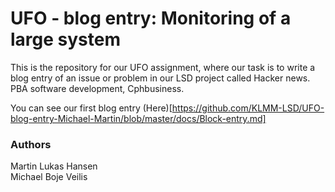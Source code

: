 # UFO - blog entry: Monitoring of a large system
This is the repository for our UFO assignment, where our task is to write a blog entry of an issue or problem in our LSD project called Hacker news. PBA software development, Cphbusiness.

You can see our first blog entry (Here)[https://github.com/KLMM-LSD/UFO-blog-entry-Michael-Martin/blob/master/docs/Block-entry.md]

### Authors
Martin Lukas Hansen<br />
Michael Boje Veilis
